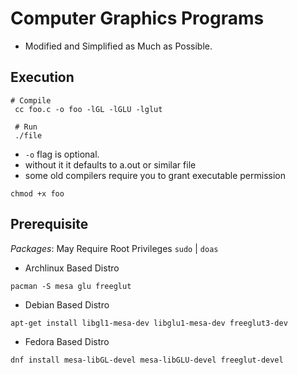 # Computer Graphics Programs

- Modified and Simplified as Much as Possible.

## Execution
```shell
# Compile
 cc foo.c -o foo -lGL -lGLU -lglut

 # Run
 ./file

```
- `-o` flag is optional.
- without it it defaults to a.out or similar file
- some old compilers require you to grant executable permission
```shell
chmod +x foo
```

## Prerequisite
*Packages*: May Require Root Privileges `sudo` | `doas`
- Archlinux Based Distro
```shell
pacman -S mesa glu freeglut
```

- Debian Based Distro
```shell
apt-get install libgl1-mesa-dev libglu1-mesa-dev freeglut3-dev
```

- Fedora Based Distro
```shell
dnf install mesa-libGL-devel mesa-libGLU-devel freeglut-devel
```
